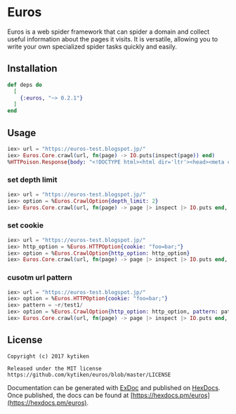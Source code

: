 # Euros

Euros is a web spider framework that can spider a domain and collect useful information about the pages it visits.
It is versatile, allowing you to write your own specialized spider tasks quickly and easily.

## Installation

```elixir
def deps do
  [
    {:euros, "~> 0.2.1"}
  ]
end
```

## Usage

```elixir
iex> url = "https://euros-test.blogspot.jp/"
iex> Euros.Core.crawl(url, fn(page) -> IO.puts(inspect(page)) end)
%HTTPoison.Response{body: "<!DOCTYPE html><html dir='ltr'><head><meta content='width=device-width, initial-scale=1' name='viewport'/><title>euros test blog</title>....
```

### set depth limit
```elixir
iex> url = "https://euros-test.blogspot.jp/" 
iex> option = %Euros.CrawlOption{depth_limit: 2}
iex> Euros.Core.crawl(url, fn(page) -> page |> inspect |> IO.puts end, option)
```

### set cookie

```elixir
iex> url = "https://euros-test.blogspot.jp/" 
iex> http_option = %Euros.HTTPOption{cookie: "foo=bar;"}
iex> option = %Euros.CrawlOption{http_option: http_option}
iex> Euros.Core.crawl(url, fn(page) -> page |> inspect |> IO.puts end, option)
```

### cusotm url pattern

```elixir
iex> url = "https://euros-test.blogspot.jp/" 
iex> option = %Euros.HTTPOption{cookie: "foo=bar;"}
iex> pattern = ~r/test1/
iex> option = %Euros.CrawlOption{http_option: http_option, pattern: pattern}
iex> Euros.Core.crawl(url, fn(page) -> page |> inspect |> IO.puts end, option, pattern)
```

## License
```
Copyright (c) 2017 kytiken

Released under the MIT license
https://github.com/kytiken/euros/blob/master/LICENSE
```

Documentation can be generated with [ExDoc](https://github.com/elixir-lang/ex_doc)
and published on [HexDocs](https://hexdocs.pm). Once published, the docs can
be found at [https://hexdocs.pm/euros](https://hexdocs.pm/euros).

